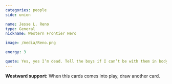 ```yaml
---
categories: people
side: union

name: Jesse L. Reno
type: General
nickname: Western Frontier Hero

image: /media/Reno.png

energy: 3

quote: Yes, yes I’m dead. Tell the boys if I can’t be with them in body I shall be with them in spirit.
---
```


**Westward support:** When this cards comes into play, draw another card.
